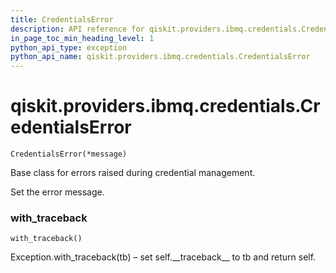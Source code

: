 ```yaml
---
title: CredentialsError
description: API reference for qiskit.providers.ibmq.credentials.CredentialsError
in_page_toc_min_heading_level: 1
python_api_type: exception
python_api_name: qiskit.providers.ibmq.credentials.CredentialsError
---
```


# qiskit.providers.ibmq.credentials.CredentialsError

<span id="qiskit.providers.ibmq.credentials.CredentialsError" />

`CredentialsError(*message)`

Base class for errors raised during credential management.

Set the error message.

### with\_traceback

<span id="qiskit.providers.ibmq.credentials.CredentialsError.with_traceback" />

`with_traceback()`

Exception.with\_traceback(tb) – set self.\_\_traceback\_\_ to tb and return self.

